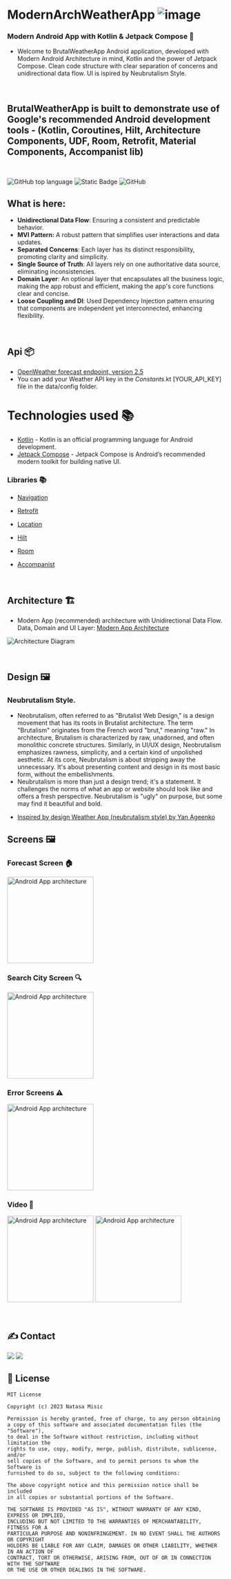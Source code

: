 # ModernArchWeatherApp ![image](https://github.com/natasam/ModernArchWeatherApp/assets/16170722/49e15970-6435-4879-802c-c0a847c093df)

### Modern Android App with Kotlin & Jetpack Compose 🚀
- Welcome to BrutalWeatherApp Android application, developed with Modern Android Architecture in mind, Kotlin and the power of Jetpack Compose. Clean code structure with clear separation of concerns and unidirectional data flow. UI is ispired by Neubrutalism Style.

<br/>

## BrutalWeatherApp is built to demonstrate use of Google's recommended Android development tools - (Kotlin, Coroutines, Hilt, Architecture Components, UDF, Room, Retrofit, Material Components, Accompanist lib)

<br/>

![GitHub top language](https://img.shields.io/github/languages/top/natasam/ModernArchWeatherApp) ![Static Badge](https://img.shields.io/badge/android-jetpack_compose)
  ![GitHub](https://img.shields.io/github/license/natasam/ModernArchWeatherApp)


## What is here:
* **Unidirectional Data Flow**: Ensuring a consistent and predictable behavior.
* **MVI Pattern:** A robust pattern that simplifies user interactions and data updates.
* **Separated Concerns**: Each layer has its distinct responsibility, promoting clarity and simplicity.
* **Single Source of Truth**: All layers rely on one authoritative data source, eliminating inconsistencies.
* **Domain Layer**: An optional layer that encapsulates all the business logic, making the app robust and efficient, making the app's core functions clear and concise.
* **Loose Coupling and DI**: Used Dependency Injection pattern ensuring that components are independent yet interconnected, enhancing flexibility.


<br/>



## Api 📦
* [OpenWeather forecast endpoint, version 2.5](https://openweathermap.org/forecast5)
* You can add your Weather API key in the *Constants*.kt [YOUR_API_KEY] file in the data/config folder.


# Technologies used 📚
- [Kotlin](https://kotlinlang.org/) - Kotlin is an official programming language for Android development.
- [Jetpack Compose](https://developer.android.com/jetpack/compose) - Jetpack Compose is Android’s recommended modern toolkit for building native UI. 

### Libraries 📚


* [Navigation](https://developer.android.com/jetpack/compose/navigation)

* [Retrofit](https://square.github.io/retrofit)

* [Location](https://developer.android.com/training/location)

* [Hilt](https://developer.android.com/training/dependency-injection/hilt-android)

* [Room](https://developer.android.com/jetpack/androidx/releases/room)

* [Accompanist](https://google.github.io/accompanist/insets/)
  
  <br/>
  
## Architecture 🏗️
* Modern App (recommended) architecture with Unidirectional Data Flow. Data, Domain and UI Layer: [Modern App Architecture](https://developer.android.com/topic/architecture)

![Architecture Diagram](screenshots/architecture.png)

 <br/>
 
## Design 🖼
### Neubrutalism Style. 

- Neobrutalism, often referred to as "Brutalist Web Design," is a design movement that has its roots in Brutalist architecture. The term "Brutalism" originates from the French word "brut," meaning "raw." In architecture, Brutalism is characterized by raw, unadorned, and often monolithic concrete structures. Similarly, in UI/UX design, Neobrutalism emphasizes rawness, simplicity, and a certain kind of unpolished aesthetic.
 At its core, Neubrutalism is about stripping away the unnecessary. It's about presenting content and design in its most basic form, without the embellishments.
- Neubrutalism is more than just a design trend; it's a statement. It challenges the norms of what an app or website should look like and offers a fresh perspective. 
Neubrutalism is "ugly" on purpose, but some may find it beautiful and bold.

* [Inspired by design Weather App (neubrutalism style)
  by Yan Ageenko](https://www.pinterest.com/pin/839569555548055567/)

## Screens 🖼

### Forecast Screen 🏠

  <img src="screenshots/Screenshot_0.png" alt="Android App architecture" width="200">


### Search City Screen 🔍
  <img src="screenshots/Screenshot_1.png" alt="Android App architecture" width="200">


### Error Screens ⚠
  <img src="screenshots/Screenshot_2.png" alt="Android App architecture" width="200">

### Video 👀

  <img src="screenshots/home.gif" alt="Android App architecture" width="200"> <img src="screenshots/search_city.gif" alt="Android App architecture" width="200">

 <br/>
 
## ✍️ Contact 
<a href="mailto:greencodeinnovations@gmail.com?"><img src="https://img.shields.io/badge/gmail-%23DD0031.svg?&style=for-the-badge&logo=gmail&logoColor=white"/></a>
<a href="mailto:greencodeinnovations@gmail.com?"><img src="https://img.shields.io/badge/gmail-%23DD0031.svg?&style=for-the-badge&logo=gmail&logoColor=white"/></a>

## 📝 License
```
MIT License

Copyright (c) 2023 Natasa Misic

Permission is hereby granted, free of charge, to any person obtaining
a copy of this software and associated documentation files (the "Software"), 
to deal in the Software without restriction, including without limitation the
rights to use, copy, modify, merge, publish, distribute, sublicense, and/or 
sell copies of the Software, and to permit persons to whom the Software is
furnished to do so, subject to the following conditions:

The above copyright notice and this permission notice shall be included 
in all copies or substantial portions of the Software.

THE SOFTWARE IS PROVIDED "AS IS", WITHOUT WARRANTY OF ANY KIND, EXPRESS OR IMPLIED,
INCLUDING BUT NOT LIMITED TO THE WARRANTIES OF MERCHANTABILITY, FITNESS FOR A 
PARTICULAR PURPOSE AND NONINFRINGEMENT. IN NO EVENT SHALL THE AUTHORS OR COPYRIGHT
HOLDERS BE LIABLE FOR ANY CLAIM, DAMAGES OR OTHER LIABILITY, WHETHER IN AN ACTION OF
CONTRACT, TORT OR OTHERWISE, ARISING FROM, OUT OF OR IN CONNECTION WITH THE SOFTWARE
OR THE USE OR OTHER DEALINGS IN THE SOFTWARE.
```
